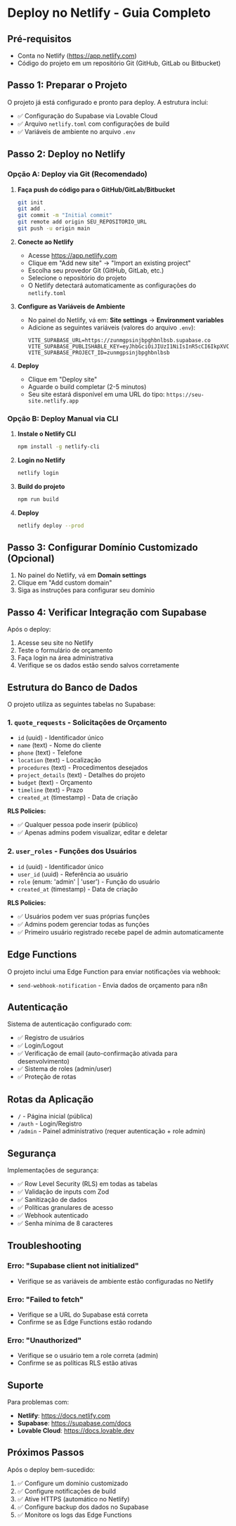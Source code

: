 # Deploy no Netlify - Guia Completo

## Pré-requisitos
- Conta no Netlify (https://app.netlify.com)
- Código do projeto em um repositório Git (GitHub, GitLab ou Bitbucket)

## Passo 1: Preparar o Projeto

O projeto já está configurado e pronto para deploy. A estrutura inclui:
- ✅ Configuração do Supabase via Lovable Cloud
- ✅ Arquivo `netlify.toml` com configurações de build
- ✅ Variáveis de ambiente no arquivo `.env`

## Passo 2: Deploy no Netlify

### Opção A: Deploy via Git (Recomendado)

1. **Faça push do código para o GitHub/GitLab/Bitbucket**
   ```bash
   git init
   git add .
   git commit -m "Initial commit"
   git remote add origin SEU_REPOSITORIO_URL
   git push -u origin main
   ```

2. **Conecte ao Netlify**
   - Acesse https://app.netlify.com
   - Clique em "Add new site" → "Import an existing project"
   - Escolha seu provedor Git (GitHub, GitLab, etc.)
   - Selecione o repositório do projeto
   - O Netlify detectará automaticamente as configurações do `netlify.toml`

3. **Configure as Variáveis de Ambiente**
   - No painel do Netlify, vá em: **Site settings** → **Environment variables**
   - Adicione as seguintes variáveis (valores do arquivo `.env`):
     ```
     VITE_SUPABASE_URL=https://zunmgpsinjbpghbnlbsb.supabase.co
     VITE_SUPABASE_PUBLISHABLE_KEY=eyJhbGciOiJIUzI1NiIsInR5cCI6IkpXVCJ9.eyJpc3MiOiJzdXBhYmFzZSIsInJlZiI6Inp1bm1ncHNpbmpicGdoYm5sYnNiIiwicm9sZSI6ImFub24iLCJpYXQiOjE3NTk0MjEyNTQsImV4cCI6MjA3NDk5NzI1NH0.4YFdZLyFSJyDsgGSQF40E510X3uWm1sdll05B8APjsU
     VITE_SUPABASE_PROJECT_ID=zunmgpsinjbpghbnlbsb
     ```

4. **Deploy**
   - Clique em "Deploy site"
   - Aguarde o build completar (2-5 minutos)
   - Seu site estará disponível em uma URL do tipo: `https://seu-site.netlify.app`

### Opção B: Deploy Manual via CLI

1. **Instale o Netlify CLI**
   ```bash
   npm install -g netlify-cli
   ```

2. **Login no Netlify**
   ```bash
   netlify login
   ```

3. **Build do projeto**
   ```bash
   npm run build
   ```

4. **Deploy**
   ```bash
   netlify deploy --prod
   ```

## Passo 3: Configurar Domínio Customizado (Opcional)

1. No painel do Netlify, vá em **Domain settings**
2. Clique em "Add custom domain"
3. Siga as instruções para configurar seu domínio

## Passo 4: Verificar Integração com Supabase

Após o deploy:
1. Acesse seu site no Netlify
2. Teste o formulário de orçamento
3. Faça login na área administrativa
4. Verifique se os dados estão sendo salvos corretamente

## Estrutura do Banco de Dados

O projeto utiliza as seguintes tabelas no Supabase:

### 1. `quote_requests` - Solicitações de Orçamento
- `id` (uuid) - Identificador único
- `name` (text) - Nome do cliente
- `phone` (text) - Telefone
- `location` (text) - Localização
- `procedures` (text) - Procedimentos desejados
- `project_details` (text) - Detalhes do projeto
- `budget` (text) - Orçamento
- `timeline` (text) - Prazo
- `created_at` (timestamp) - Data de criação

**RLS Policies:**
- ✅ Qualquer pessoa pode inserir (público)
- ✅ Apenas admins podem visualizar, editar e deletar

### 2. `user_roles` - Funções dos Usuários
- `id` (uuid) - Identificador único
- `user_id` (uuid) - Referência ao usuário
- `role` (enum: 'admin' | 'user') - Função do usuário
- `created_at` (timestamp) - Data de criação

**RLS Policies:**
- ✅ Usuários podem ver suas próprias funções
- ✅ Admins podem gerenciar todas as funções
- ✅ Primeiro usuário registrado recebe papel de admin automaticamente

## Edge Functions

O projeto inclui uma Edge Function para enviar notificações via webhook:
- `send-webhook-notification` - Envia dados de orçamento para n8n

## Autenticação

Sistema de autenticação configurado com:
- ✅ Registro de usuários
- ✅ Login/Logout
- ✅ Verificação de email (auto-confirmação ativada para desenvolvimento)
- ✅ Sistema de roles (admin/user)
- ✅ Proteção de rotas

## Rotas da Aplicação

- `/` - Página inicial (pública)
- `/auth` - Login/Registro
- `/admin` - Painel administrativo (requer autenticação + role admin)

## Segurança

Implementações de segurança:
- ✅ Row Level Security (RLS) em todas as tabelas
- ✅ Validação de inputs com Zod
- ✅ Sanitização de dados
- ✅ Políticas granulares de acesso
- ✅ Webhook autenticado
- ✅ Senha mínima de 8 caracteres

## Troubleshooting

### Erro: "Supabase client not initialized"
- Verifique se as variáveis de ambiente estão configuradas no Netlify

### Erro: "Failed to fetch"
- Verifique se a URL do Supabase está correta
- Confirme se as Edge Functions estão rodando

### Erro: "Unauthorized"
- Verifique se o usuário tem a role correta (admin)
- Confirme se as políticas RLS estão ativas

## Suporte

Para problemas com:
- **Netlify**: https://docs.netlify.com
- **Supabase**: https://supabase.com/docs
- **Lovable Cloud**: https://docs.lovable.dev

## Próximos Passos

Após o deploy bem-sucedido:
1. ✅ Configure um domínio customizado
2. ✅ Configure notificações de build
3. ✅ Ative HTTPS (automático no Netlify)
4. ✅ Configure backup dos dados no Supabase
5. ✅ Monitore os logs das Edge Functions
